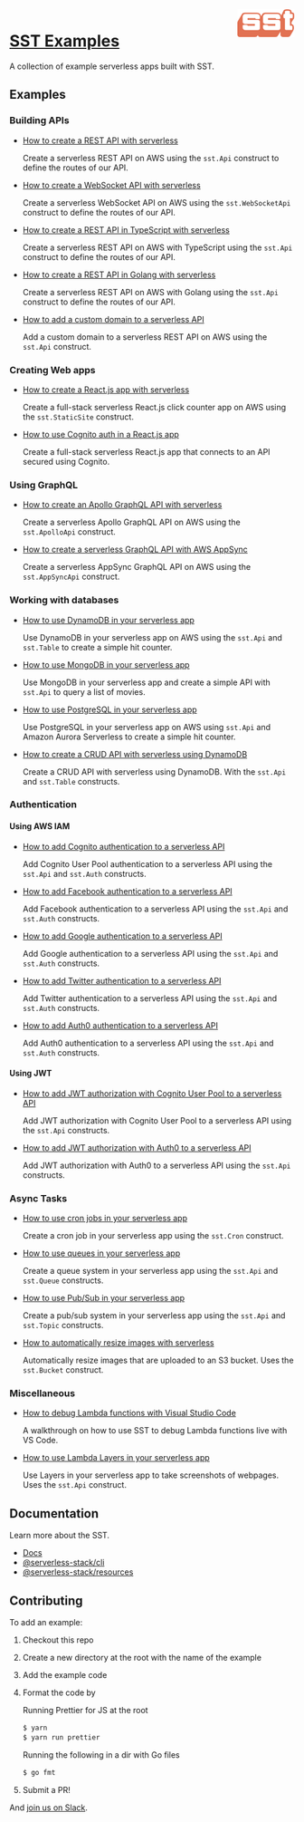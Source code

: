 <img alt="Logo" align="right" src="https://raw.githubusercontent.com/serverless-stack/identity/main/sst.svg" width="20%" />

# [SST Examples](https://serverless-stack.com/examples/index.html)

A collection of example serverless apps built with SST.

## Examples

### Building APIs

- [How to create a REST API with serverless](https://github.com/serverless-stack/serverless-stack/tree/master/examples/rest-api)

  Create a serverless REST API on AWS using the `sst.Api` construct to define the routes of our API.

- [How to create a WebSocket API with serverless](https://github.com/serverless-stack/serverless-stack/tree/master/examples/websocket)

  Create a serverless WebSocket API on AWS using the `sst.WebSocketApi` construct to define the routes of our API.

- [How to create a REST API in TypeScript with serverless](https://github.com/serverless-stack/serverless-stack/tree/master/examples/rest-api-ts)

  Create a serverless REST API on AWS with TypeScript using the `sst.Api` construct to define the routes of our API.

- [How to create a REST API in Golang with serverless](https://github.com/serverless-stack/serverless-stack/tree/master/examples/rest-api-go)

  Create a serverless REST API on AWS with Golang using the `sst.Api` construct to define the routes of our API.

- [How to add a custom domain to a serverless API](https://github.com/serverless-stack/serverless-stack/tree/master/examples/rest-api-custom-domain)

  Add a custom domain to a serverless REST API on AWS using the `sst.Api` construct.

### Creating Web apps

- [How to create a React.js app with serverless](https://github.com/serverless-stack/serverless-stack/tree/master/examples/react-app)

  Create a full-stack serverless React.js click counter app on AWS using the `sst.StaticSite` construct.

- [How to use Cognito auth in a React.js app](https://github.com/serverless-stack/serverless-stack/tree/master/examples/react-app-auth-cognito)

  Create a full-stack serverless React.js app that connects to an API secured using Cognito.

### Using GraphQL

- [How to create an Apollo GraphQL API with serverless](https://github.com/serverless-stack/serverless-stack/tree/master/examples/graphql-apollo)

  Create a serverless Apollo GraphQL API on AWS using the `sst.ApolloApi` construct.

- [How to create a serverless GraphQL API with AWS AppSync](https://github.com/serverless-stack/serverless-stack/tree/master/examples/graphql-appsync)

  Create a serverless AppSync GraphQL API on AWS using the `sst.AppSyncApi` construct.

### Working with databases

- [How to use DynamoDB in your serverless app](https://github.com/serverless-stack/serverless-stack/tree/master/examples/rest-api-dynamodb)

  Use DynamoDB in your serverless app on AWS using the `sst.Api` and `sst.Table` to create a simple hit counter.

- [How to use MongoDB in your serverless app](https://github.com/serverless-stack/serverless-stack/tree/master/examples/rest-api-mongodb)

  Use MongoDB in your serverless app and create a simple API with `sst.Api` to query a list of movies.

- [How to use PostgreSQL in your serverless app](https://github.com/serverless-stack/serverless-stack/tree/master/examples/rest-api-postgresql)

  Use PostgreSQL in your serverless app on AWS using `sst.Api` and Amazon Aurora Serverless to create a simple hit counter.

- [How to create a CRUD API with serverless using DynamoDB](https://github.com/serverless-stack/serverless-stack/tree/master/examples/crud-api-dynamodb)

  Create a CRUD API with serverless using DynamoDB. With the `sst.Api` and `sst.Table` constructs.

### Authentication

#### Using AWS IAM

- [How to add Cognito authentication to a serverless API](https://github.com/serverless-stack/serverless-stack/tree/master/examples/api-auth-cognito)

  Add Cognito User Pool authentication to a serverless API using the `sst.Api` and `sst.Auth` constructs.

- [How to add Facebook authentication to a serverless API](https://github.com/serverless-stack/serverless-stack/tree/master/examples/api-auth-facebook)

  Add Facebook authentication to a serverless API using the `sst.Api` and `sst.Auth` constructs.

- [How to add Google authentication to a serverless API](https://github.com/serverless-stack/serverless-stack/tree/master/examples/api-auth-google)

  Add Google authentication to a serverless API using the `sst.Api` and `sst.Auth` constructs.

- [How to add Twitter authentication to a serverless API](https://github.com/serverless-stack/serverless-stack/tree/master/examples/api-auth-twitter)

  Add Twitter authentication to a serverless API using the `sst.Api` and `sst.Auth` constructs.

- [How to add Auth0 authentication to a serverless API](https://github.com/serverless-stack/serverless-stack/tree/master/examples/api-auth-auth0)

  Add Auth0 authentication to a serverless API using the `sst.Api` and `sst.Auth` constructs.

#### Using JWT

- [How to add JWT authorization with Cognito User Pool to a serverless API](https://github.com/serverless-stack/serverless-stack/tree/master/examples/api-auth-jwt-cognito-user-pool)

  Add JWT authorization with Cognito User Pool to a serverless API using the `sst.Api` constructs.

- [How to add JWT authorization with Auth0 to a serverless API](https://github.com/serverless-stack/serverless-stack/tree/master/examples/api-auth-jwt-auth0)

  Add JWT authorization with Auth0 to a serverless API using the `sst.Api` constructs.

### Async Tasks

- [How to use cron jobs in your serverless app](https://github.com/serverless-stack/serverless-stack/tree/master/examples/cron-job)

  Create a cron job in your serverless app using the `sst.Cron` construct.

- [How to use queues in your serverless app](https://github.com/serverless-stack/serverless-stack/tree/master/examples/queue)

  Create a queue system in your serverless app using the `sst.Api` and `sst.Queue` constructs.

- [How to use Pub/Sub in your serverless app](https://github.com/serverless-stack/serverless-stack/tree/master/examples/pub-sub)

  Create a pub/sub system in your serverless app using the `sst.Api` and `sst.Topic` constructs.

- [How to automatically resize images with serverless](https://github.com/serverless-stack/serverless-stack/tree/master/examples/bucket-resize-image)

  Automatically resize images that are uploaded to an S3 bucket. Uses the `sst.Bucket` construct.

### Miscellaneous

- [How to debug Lambda functions with Visual Studio Code](https://github.com/serverless-stack/examples/blob/main/vscode)

  A walkthrough on how to use SST to debug Lambda functions live with VS Code.

- [How to use Lambda Layers in your serverless app](https://github.com/serverless-stack/examples/blob/main/layer-chrome-aws-lambda)

  Use Layers in your serverless app to take screenshots of webpages. Uses the `sst.Api` construct.

## Documentation

Learn more about the SST.

- [Docs](https://docs.serverless-stack.com/)
- [@serverless-stack/cli](https://docs.serverless-stack.com/packages/cli)
- [@serverless-stack/resources](https://docs.serverless-stack.com/packages/resources)

## Contributing

To add an example:

1. Checkout this repo
2. Create a new directory at the root with the name of the example
3. Add the example code
4. Format the code by

   Running Prettier for JS at the root

   ```bash
   $ yarn
   $ yarn run prettier
   ```

   Running the following in a dir with Go files

   ```bash
   $ go fmt
   ```

5. Submit a PR!

And [join us on Slack](https://launchpass.com/serverless-stack).
